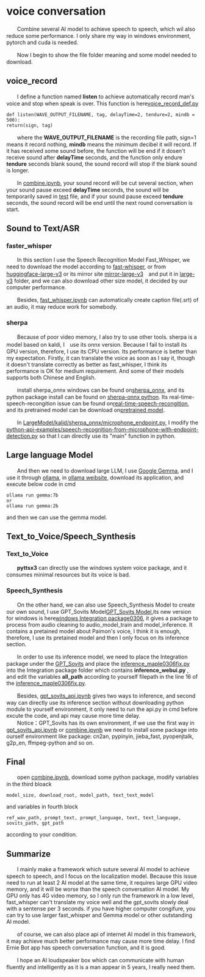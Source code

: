 # voice conversation 

　　Combine several AI model to achieve speech to speech, which wil also reduce some performance. I only share my way in windows environment, pytorch and cuda is needed.     

　　Now I begin to show the file folder meaning and some model needed to download. 

## voice_record

　　I define a function named **listen** to achieve automatically record man's voice and stop when speak is over. This function is here[voice_record_def.py](https://github.com/jmaple12/speech_to_speech/blob/main/LargeModel/voice_record/voice_record_def.py)
```        
def listen(WAVE_OUTPUT_FILENAME, tag, delayTime=2, tendure=2, mindb = 500):
return(sign, tag)
```
　　where the **WAVE_OUTPUT_FILENAME** is the recording file path,  sign=1 means it record nothing, **mindb** means the minimum decibel it will record. If it has received some sound before, the function will be end if it dosen't receive sound after **delayTime** seconds, and the function only endure **tendure** seconds blank sound, the sound record will stop if the blank sound is longer.   
  
　　In [combine.ipynb](https://github.com/jmaple12/speech_to_speech/blob/main/LargeModel/Combine/combine.ipynb), your sound record will be cut several section, when your sound pause exceed **delayTime** seconds, the sound will be temporarily saved in [test](https://github.com/jmaple12/speech_to_speech/tree/main/LargeModel/Combine/test) file, and if your sound pause exceed **tendure** seconds, the sound record will be end until the next round conversation is start.  

## Sound to Text/ASR
### faster_whisper  
　　In this section I use the Speech Recognition Model Fast_Whisper, we need to download the model according to [fast-whisper](https://github.com/SYSTRAN/faster-whisper), or from [huggingface-large-v3](https://huggingface.co/Systran/faster-whisper-large-v3) or its mirror site [mirror-large-v3](https://hf-mirror.com/Systran/faster-whisper-large-v3)　and put it in [large-v3](https://github.com/jmaple12/speech_to_speech/blob/main/LargeModel/Speech_to_Text/Fast_whisper/large-v3) folder, and we can also download other size model, it decided by our computer performance.  
  
　　Besides, [fast_whisper.ipynb](https://github.com/jmaple12/speech_to_speech/blob/main/LargeModel/Speech_to_Text/Fast_whisper/fast_whisper.ipynb) can automatically create caption file(.srt) of an audio, it may reduce work for somebody.

### sherpa
　　Because of poor video memory, I also try to use other tools. sherpa is a model based on kaldi, I　use its onnx version. Because I fail to install its GPU version, therefore, I use its CPU version. Its performance is better than my expectation. Firstly, it can translate the voice as soon as I say it, though it doesn't translate correctly as better as fast_whisper, I think its performance is OK for medium requirement. And some of their models supports both Chinese and English.   

　　install sherpa_onnx windows can be found on[sherpa_onnx](https://k2-fsa.github.io/sherpa/onnx/install/windows.html#bit-windows-x64), and its python package install can be found on [sherpa-onnx python](https://k2-fsa.github.io/sherpa/onnx/python/install.html#method-1-from-pre-compiled-wheels). Its real-time-speech-recongition issue can be found on[real-time-speech-recongition](https://k2-fsa.github.io/sherpa/onnx/python/real-time-speech-recongition-from-a-microphone.html), and its pretrained model can be download on[pretrained model](https://github.com/k2-fsa/sherpa-onnx/releases/tag/asr-models). 

　　In [LargeModel/kalid/sherpa_onnx/microphone_endpoint.py](https://github.com/jmaple12/speech_to_speech/blob/main/LargeModel/kalid/sherpa_onnx/microphone_endpoint.py), I modify the [python-api-examples/speech-recognition-from-microphone-with-endpoint-detection.py](https://github.com/k2-fsa/sherpa-onnx/blob/master/python-api-examples/speech-recognition-from-microphone-with-endpoint-detection.py) so that I can directly use its "main" function in python.       

## Large language Model

　　And then we need to download large LLM, I use [Google Gemma](https://github.com/google/gemma_pytorch), and I use it through [ollama](https://github.com/ollama/ollama), in [ollama weibsite](https://ollama.com/), download its application, and execute below code in cmd
```
ollama run gemma:7b
or
ollama run gemma:2b
```
and then we can use the gemma model. 

## Text_to_Voice/Speech_Synthesis

### Text_to_Voice

　　**pyttsx3** can directly use the windows system voice package, and it consumes minimal resources but its voice is bad. 

### Speech_Synthesis

　　On the other hand, we can also use Speech_Synthesis Model to create our own sound, I use GPT_Sovits Model[GPT_Sovits Model](https://github.com/RVC-Boss/GPT-SoVITS),its new version for windows is here[windows Integration package0306](https://www.123pan.com/s/5tIqVv-GVRcv.html), it gives a package to process from audio cleaning to audio_model_train and model_inference. It contains a pretained model about Paimon's voice, I think it is enough, therefore, I use its pretained model and then I only focus on its inference section.   
  
　　In order to use its inference model, we need to place the Integration package under the [GPT_Sovits](https://github.com/jmaple12/speech_to_speech/tree/main/LargeModel/Speech_Synthesis/GPT_Sovits) and place the [inference_maple0306fix.py](https://github.com/jmaple12/speech_to_speech/blob/main/LargeModel/Speech_Synthesis/GPT_Sovits/inference_maple0306fix.py) into the Integration package folder which contains **inference_webui.py** , and edit the variables **all_path** according to yourself filepath in the line 16 of the [inference_maple0306fix.py](https://github.com/jmaple12/speech_to_speech/blob/main/LargeModel/Speech_Synthesis/GPT_Sovits/inference_maple0306fix.py).      

　　Besides, [gpt_sovits_api.ipynb](https://github.com/jmaple12/speech_to_speech/blob/main/LargeModel/Speech_Synthesis/GPT_Sovits/gpt_sovits_api.ipynb) gives two ways to inference, and second way can directly use its inference section without downloading python module to yourself environment, it only need to run the api.py in cmd before excute the code, and api may cause more time delay.    
　　Notice：GPT_Sovits has its own environment, if we use the first way in  [gpt_sovits_api.ipynb](https://github.com/jmaple12/speech_to_speech/blob/main/LargeModel/Speech_Synthesis/GPT_Sovits/gpt_sovits_api.ipynb)  or [combine.ipynb](https://github.com/jmaple12/speech_to_speech/blob/main/LargeModel/Combine/combine.ipynb) we need to install some package into ourself environment like package: cn2an, pypinyin, jieba_fast, pyopenjtalk, g2p_en, ffmpeg-python and so on.

## Final 

　　open [combine.ipynb](https://github.com/jmaple12/speech_to_speech/blob/main/LargeModel/Combine/combine.ipynb), download some python package, modify variables in the third bloack 
```
model_size, download_root, model_path, text_text_model
```
and variables in fourth block 
  ```
ref_wav_path, prompt_text, prompt_language, text, text_language, sovits_path, gpt_path
```
according to your condition.

## Summarize

　　I mainly make a framework which suture several AI model to achieve speech to speech, and I focus on the localization model. Because this issue need to run at least 2 AI model at the same time, it requires large GPU video memory, and it will be worse than the speech conversation AI model. My GPU only has 4G video memory, so I only run the framework in a low level, fast_whisper can't translate my voice well and the gpt_sovits slowly deal with a sentense per 3 seconds. if you have higher computer congifure, you can try to use larger fast_whisper and Gemma  model or other outstanding AI model.  
  
　　of course, we can also place api of internet AI model in this framework, it may achieve much better performance may cause more time delay. I find Ernie Bot app has speech conversation function, and it is good.    
  
　　I hope an AI loudspeaker box which can communicate with human fluently and intelligently as it is a man appear in 5 years, I really need them.


    
